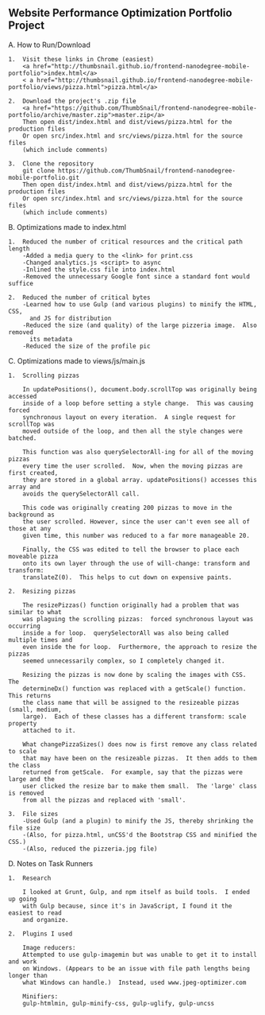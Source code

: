 ## Website Performance Optimization Portfolio Project

A.  How to Run/Download

	1.  Visit these links in Chrome (easiest)
		<a href="http://thumbsnail.github.io/frontend-nanodegree-mobile-portfolio">index.html</a>
		< a href="http://thumbsnail.github.io/frontend-nanodegree-mobile-portfolio/views/pizza.html">pizza.html</a>

	2.  Download the project's .zip file
		<a href="https://github.com/ThumbSnail/frontend-nanodegree-mobile-portfolio/archive/master.zip">master.zip</a>
		Then open dist/index.html and dist/views/pizza.html for the production files
		Or open src/index.html and src/views/pizza.html for the source files
		(which include comments)

	3.  Clone the repository
		git clone https://github.com/ThumbSnail/frontend-nanodegree-mobile-portfolio.git
		Then open dist/index.html and dist/views/pizza.html for the production files
		Or open src/index.html and src/views/pizza.html for the source files
		(which include comments)

B.  Optimizations made to index.html

	1.  Reduced the number of critical resources and the critical path length
		-Added a media query to the <link> for print.css
		-Changed analytics.js <script> to async
		-Inlined the style.css file into index.html
		-Removed the unnecessary Google font since a standard font would suffice

	2.  Reduced the number of critical bytes
		-Learned how to use Gulp (and various plugins) to minify the HTML, CSS,
		  and JS for distribution
		-Reduced the size (and quality) of the large pizzeria image.  Also removed
		  its metadata
		-Reduced the size of the profile pic

C.  Optimizations made to views/js/main.js

	1.  Scrolling pizzas

		In updatePositions(), document.body.scrollTop was originally being accessed
		inside of a loop before setting a style change.  This was causing forced
		synchronous layout on every iteration.  A single request for scrollTop was
		moved outside of the loop, and then all the style changes were batched.

		This function was also querySelectorAll-ing for all of the moving pizzas
		every time the user scrolled.  Now, when the moving pizzas are first created,
		they are stored in a global array. updatePositions() accesses this array and
		avoids the querySelectorAll call.

		This code was originally creating 200 pizzas to move in the background as
		the user scrolled. However, since the user can't even see all of those at any
		given time, this number was	reduced to a far more manageable 20.

		Finally, the CSS was edited to tell the browser to place each moveable pizza
		onto its own layer through the use of will-change: transform and transform:
		translateZ(0).  This helps to cut down on expensive paints.

	2.  Resizing pizzas

		The resizePizzas() function originally had a problem that was similar to what
		was plaguing the scrolling pizzas:  forced synchronous layout was occurring
		inside a for loop.  querySelectorAll was also being called multiple times and
		even inside the for loop.  Furthermore, the approach to	resize the pizzas
		seemed unnecessarily complex, so I completely changed it.

		Resizing the pizzas is now done by scaling the images with CSS.  The
		determineDx() function was replaced with a getScale() function.  This returns
		the class name that will be assigned to the	resizeable pizzas (small, medium,
		large).  Each of these classes has a different transform: scale property
		attached to it.

		What changePizzaSizes() does now is first remove any class related to scale
		that may have been on the resizeable pizzas.  It then adds to them the class
		returned from getScale.  For example, say that the pizzas were large and the
		user clicked the resize bar to make them small.  The 'large' class is removed
		from all the pizzas and replaced with 'small'.

	3.  File sizes
		-Used Gulp (and a plugin) to minify the JS, thereby shrinking the file size
		-(Also, for pizza.html, unCSS'd the Bootstrap CSS and minified the CSS.)
		-(Also, reduced the pizzeria.jpg file)

D.  Notes on Task Runners

	1.  Research

		I looked at Grunt, Gulp, and npm itself as build tools.  I ended up going
		with Gulp because, since it's in JavaScript, I found it the easiest to read
		and organize.

	2.  Plugins I used

		Image reducers:
		Attempted to use gulp-imagemin but was unable to get it to install and work
		on Windows.	(Appears to be an issue with file path lengths being longer than
		what Windows can handle.)  Instead, used www.jpeg-optimizer.com

		Minifiers:
		gulp-htmlmin, gulp-minify-css, gulp-uglify, gulp-uncss